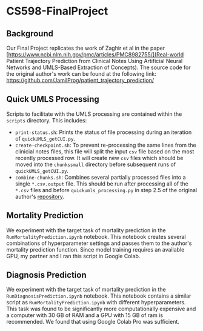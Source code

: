 # CS598-FinalProject
## Background
Our Final Project replicates the work of Zaghir et al in the paper [https://www.ncbi.nlm.nih.gov/pmc/articles/PMC8982755/](Real-world Patient Trajectory Prediction from Clinical Notes Using Artificial Neural Networks and UMLS-Based Extraction of Concepts). The source code for the original author's work can be found at the following link:
https://github.com/JamilProg/patient_trajectory_prediction/

## Quick UMLS Processing

Scripts to facilitate with the UMLS processing are contained within the `scripts` directory.  This includes:
- `print-status.sh`: Prints the status of file processing during an iteration of `quickUMLS_getCUI.py`.
- `create-checkpoint.sh`: To prevent re-processing the same lines from the clinicial notes files, this file will split the input `csv` file based on the most recently processed row. It will create new `csv` files which should be moved into the `chunkssmall` directory before subsequent runs of `quickUMLS_getCUI.py`.
- `combine-chunks.sh`: Combines several partially processed files into a single `*.csv.output` file.  This should be run after processing all of the `*.csv` files and before `quickumls_processing.py` in step 2.5 of the original author's [repository](https://github.com/JamilProg/patient_trajectory_prediction/).

## Mortality Prediction
We experiment with the target task of mortality prediction in the `RunMortalityPrediction.ipynb` notebook.  This notebook creates several combinations of hyperparameter settings and passes them to the author's mortality prediction function.  Since model training requires an available GPU, my partner and I ran this script in Google Colab.

## Diagnosis Prediction
We experiment with the target task of mortality prediction in the `RunDiagnosisPrediction.ipynb` notebook.  This notebook contains a similar script as `RunMortalityPrediction.ipynb` with different hyperparameters. This task was found to be significantly more computationally expensive and a computer with 30 GB of RAM and a GPU with 15 GB of ram is recommended.  We found that using Google Colab Pro was sufficient.
